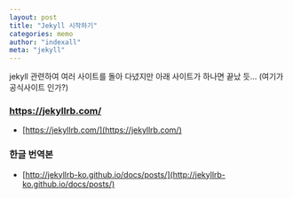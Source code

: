 ```yaml
---
layout: post
title: "Jekyll 시작하기"
categories: memo
author: "indexall"
meta: "jekyll"
---
```


jekyll 관련하여 여러 사이트를 돌아 다녔지만 아래 사이트가 하나면 끝났 듯...
(여기가 공식사이트 인가?)

### https://jekyllrb.com/
* [https://jekyllrb.com/](https://jekyllrb.com/)

### 한글 번역본
* [http://jekyllrb-ko.github.io/docs/posts/](http://jekyllrb-ko.github.io/docs/posts/)
